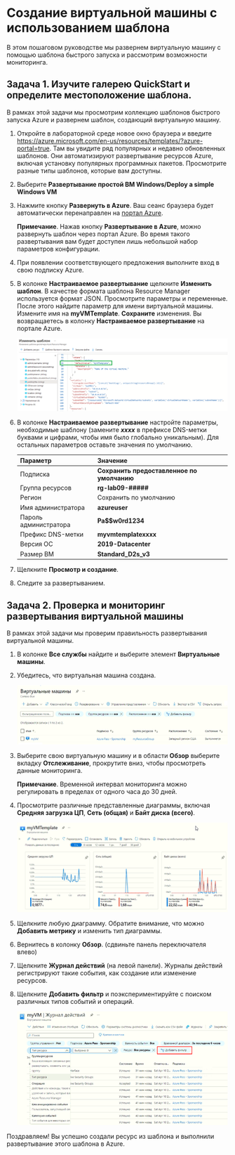 # Создание виртуальной машины с использованием шаблона

В этом пошаговом руководстве мы развернем виртуальную машину с помощью шаблона быстрого запуска и рассмотрим возможности мониторинга.

## Задача 1. Изучите галерею QuickStart и определите местоположение шаблона.

В рамках этой задачи мы просмотрим коллекцию шаблонов быстрого запуска Azure и развернем шаблон, создающий виртуальную машину.

1. Откройте в лабораторной среде новое окно браузера и введите https://azure.microsoft.com/en-us/resources/templates/?azure-portal=true. Там вы увидите ряд популярных и недавно обновленных шаблонов. Они автоматизируют развертывание ресурсов Azure, включая установку популярных программных пакетов. Просмотрите разные типы шаблонов, которые вам доступны.

3. Выберите **Развертывание простой ВМ Windows/Deploy a simple Windows VM**

4. Нажмите кнопку **Развернуть в Azure**. Ваш сеанс браузера будет автоматически перенаправлен на [портал Azure](http://portal.azure.com/).

    **Примечание**. Нажав кнопку **Развертывание в Azure**, можно развернуть шаблон через портал Azure. Во время такого развертывания вам будет доступен лишь небольшой набор параметров конфигурации.

5. При появлении соответствующего предложения выполните вход в свою подписку Azure.

6. В колонке **Настраиваемое развертывание** щелкните **Изменить шаблон**. В качестве формата шаблона Resource Manager используется формат JSON. Просмотрите параметры и переменные.  После этого найдите параметр для имени виртуальной машины. Измените имя на **myVMTemplate**. **Сохраните** изменения. Вы возвращаетесь в колонку **Настраиваемое развертывание** на портале Azure.

    ![Снимок экрана: выделен шаблон с измененным именем виртуальной машины.](./assets/0901.png)

7. В колонке **Настраиваемое развертывание** настройте параметры, необходимые шаблону (замените ***xxxx*** в префиксе DNS-метки буквами и цифрами, чтобы имя было глобально уникальным). Для остальных параметров оставьте значения по умолчанию.

    | Параметр| Значение|
    |----|----|
    | Подписка | **Сохранить предоставленное по умолчанию**|
    | Группа ресурсов | **rg-lab09-#####** |
    | Регион | Сохранить по умолчанию |
    | Имя администратора | **azureuser** |
    | Пароль администратора | **Pa$$w0rd1234** |
    | Префикс DNS-метки | **myvmtemplatexxxx** |
    | Версия ОС | **2019-Datacenter** |
    |Размер ВМ| **Standard_D2s_v3**|


9. Щелкните **Просмотр и создание**.

10. Следите за развертыванием.

## Задача 2. Проверка и мониторинг развертывания виртуальной машины

В рамках этой задачи мы проверим правильность развертывания виртуальной машины.

1. В колонке **Все службы** найдите и выберите элемент **Виртуальные машины**.

2. Убедитесь, что виртуальная машина создана.

    ![Снимок экрана: страница виртуальных машин. Показана новая виртуальная машина, которая выполняется.](./assets/0902.png)

3. Выберите свою виртуальную машину и в области **Обзор** выберите вкладку **Отслеживание**, прокрутите вниз, чтобы просмотреть данные мониторинга.

    **Примечание**. Временной интервал мониторинга можно регулировать в пределах от одного часа до 30 дней.

4. Просмотрите различные представленные диаграммы, включая **Средняя загрузка ЦП**, **Сеть (общая)** и **Байт диска (всего)**.

    ![Снимок экрана: диаграммы мониторинга виртуальной машины.](./assets/0903.png)

5. Щелкните любую диаграмму. Обратите внимание, что можно **Добавить метрику** и изменить тип диаграммы.

6. Вернитесь в колонку **Обзор**. (сдвиньте панель переключателя влево)
7. Щелкните **Журнал действий** (на левой панели). Журналы действий регистрируют такие события, как создание или изменение ресурсов.

8. Щелкните **Добавить фильтр** и поэкспериментируйте с поиском различных типов событий и операций.

    ![Снимок экрана: страница добавления фильтров с выбранным типом события.](./assets/0904.png)

Поздравляем! Вы успешно создали ресурс из шаблона и выполнили развертывание этого шаблона в Azure.
